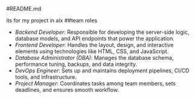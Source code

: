 #README.md

its for my project in alx 
##team roles
- *Backend Developer*: Responsible for developing the server-side logic, database models, and API endpoints that power the application.
- *Frontend Developer*: Handles the layout, design, and interactive elements using technologies like HTML, CSS, and JavaScript.
- *Database Administrator (DBA)*: Manages the database schema, performance tuning, backups, and data integrity.
- *DevOps Engineer*: Sets up and maintains deployment pipelines, CI/CD tools, and infrastructure.
- *Project Manager*: Coordinates tasks among team members, sets deadlines, and ensures smooth workflow.
